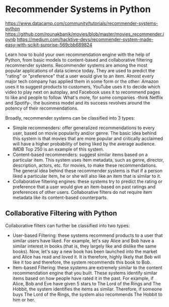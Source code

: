 # Recommender Systems in Python

https://www.datacamp.com/community/tutorials/recommender-systems-python
https://github.com/rounakbanik/movies/blob/master/movies_recommender.ipynb
https://medium.com/hacktive-devs/recommender-system-made-easy-with-scikit-surprise-569cbb689824

Learn how to build your own recommendation engine with the help of Python, from basic models to content-based and collaborative filtering recommender systems.
Recommender systems are among the most popular applications of data science today. They are used to predict the "rating" or "preference" that a user would give to an item. Almost every major tech company has applied them in some form or the other: Amazon uses it to suggest products to customers, YouTube uses it to decide which video to play next on autoplay, and Facebook uses it to recommend pages to like and people to follow. What's more, for some companies -think Netflix and Spotify-, the business model and its success revolves around the potency of their recommendations. 

Broadly, recommender systems can be classified into 3 types:
- Simple recommenders: offer generalized recommendations to every user, based on movie popularity and/or genre. The basic idea behind this system is that movies that are more popular and critically acclaimed will have a higher probability of being liked by the average audience. IMDB Top 250 is an example of this system.
- Content-based recommenders: suggest similar items based on a particular item. This system uses item metadata, such as genre, director, description, actors, etc. for movies, to make these recommendations. The general idea behind these recommender systems is that if a person liked a particular item, he or she will also like an item that is similar to it.
- Collaborative filtering engines: these systems try to predict the rating or preference that a user would give an item-based on past ratings and preferences of other users. Collaborative filters do not require item metadata like its content-based counterparts.

## Collaborative Filtering with Python

Collaborative filters can further be classified into two types:
- User-based Filtering: these systems recommend products to a user that similar users have liked. For example, let's say Alice and Bob have a similar interest in books (that is, they largely like and dislike the same books). Now, let's say a new book has been launched into the market and Alice has read and loved it. It is therefore, highly likely that Bob will like it too and therefore, the system recommends this book to Bob.
- Item-based Filtering: these systems are extremely similar to the content recommendation engine that you built. These systems identify similar items based on how people have rated it in the past. For example, if Alice, Bob and Eve have given 5 stars to The Lord of the Rings and The Hobbit, the system identifies the items as similar. Therefore, if someone buys The Lord of the Rings, the system also recommends The Hobbit to him or her.